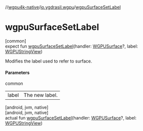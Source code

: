 //[wgpu4k-native](../../index.md)/[io.ygdrasil.wgpu](index.md)/[wgpuSurfaceSetLabel](wgpu-surface-set-label.md)

# wgpuSurfaceSetLabel

[common]\
expect fun [wgpuSurfaceSetLabel](wgpu-surface-set-label.md)(handler: [WGPUSurface](-w-g-p-u-surface/index.md)?, label: [WGPUStringView](-w-g-p-u-string-view/index.md))

Modifies the label used to refer to surface.

#### Parameters

common

| | |
|---|---|
| label | The new label. |

[android, jvm, native]\
[android, jvm, native]\
actual fun [wgpuSurfaceSetLabel](wgpu-surface-set-label.md)(handler: [WGPUSurface](-w-g-p-u-surface/index.md)?, label: [WGPUStringView](-w-g-p-u-string-view/index.md))